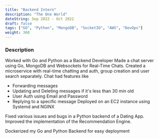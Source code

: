 ```yaml
---
title: "Backend Intern"
description: "The One World"
dateString: Sep 2022 - Oct 2022
draft: false
tags: ["GO", "Python", "MongoDB", "SocketIO", "AWS", "DevOps"]
weight: 360
--- 
```


### Description

Worked with Go and Python as a Backend Developer
Made a chat server using Go, MongoDB and Websockets for Real-Time Chats.
Created a microservice with real-time chatting and auth, group creation and user search separately.
Chat had features like
- Forwarding messages
- Updating and Deleting messages if it's less than 30 min old
- User Auth using Email and Password
- Replying to a specific message
Deployed on an EC2 instance using Systemd and NGINX

Fixed various issues and bugs in a Python backend of a Dating App.
Improved the implementation of the Recommendation Engine.

Dockerized my Go and Python Backend for easy deployment
